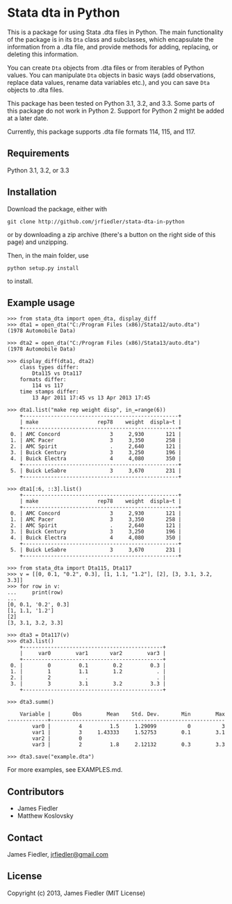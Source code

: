 Stata dta in Python
===================

This is a package for using Stata .dta files in Python. The main functionality of the package is in its `Dta` class and subclasses, which encapsulate the information from a .dta file, and provide methods for adding, replacing, or deleting this information. 

You can create `Dta` objects from .dta files or from iterables of Python values. You can manipulate `Dta` objects in basic ways (add observations, replace data values, rename data variables etc.), and you can save `Dta` objects to .dta files. 

This package has been tested on Python 3.1, 3.2, and 3.3. Some parts of this package do not work in Python 2. Support for Python 2 might be added at a later date.

Currently, this package supports .dta file formats 114, 115, and 117.


Requirements
------------

Python 3.1, 3.2, or 3.3


Installation
------------

Download the package, either with

    git clone http://github.com/jrfiedler/stata-dta-in-python

or by downloading a zip archive (there's a button on the right side of this page) and unzipping. 

Then, in the main folder, use

    python setup.py install

to install.


Example usage
-------------

    >>> from stata_dta import open_dta, display_diff
    >>> dta1 = open_dta("C:/Program Files (x86)/Stata12/auto.dta")
    (1978 Automobile Data)

    >>> dta2 = open_dta("C:/Program Files (x86)/Stata13/auto.dta")
    (1978 Automobile Data)

    >>> display_diff(dta1, dta2)
        class types differ:
            Dta115 vs Dta117
        formats differ:
            114 vs 117
        time stamps differ:
            13 Apr 2011 17:45 vs 13 Apr 2013 17:45

    >>> dta1.list("make rep weight disp", in_=range(6))
        +--------------------------------------------------+
        | make                   rep78    weight  displa~t |
        +--------------------------------------------------+
     0. | AMC Concord                3     2,930       121 |
     1. | AMC Pacer                  3     3,350       258 |
     2. | AMC Spirit                 .     2,640       121 |
     3. | Buick Century              3     3,250       196 |
     4. | Buick Electra              4     4,080       350 |
        +--------------------------------------------------+
     5. | Buick LeSabre              3     3,670       231 |
        +--------------------------------------------------+

    >>> dta1[:6, ::3].list()
        +--------------------------------------------------+
        | make                   rep78    weight  displa~t |
        +--------------------------------------------------+
     0. | AMC Concord                3     2,930       121 |
     1. | AMC Pacer                  3     3,350       258 |
     2. | AMC Spirit                 .     2,640       121 |
     3. | Buick Century              3     3,250       196 |
     4. | Buick Electra              4     4,080       350 |
        +--------------------------------------------------+
     5. | Buick LeSabre              3     3,670       231 |
        +--------------------------------------------------+

    >>> from stata_dta import Dta115, Dta117
    >>> v = [[0, 0.1, "0.2", 0.3], [1, 1.1, "1.2"], [2], [3, 3.1, 3.2, 3.3]]
    >>> for row in v:
    ...     print(row)
    ...
    [0, 0.1, '0.2', 0.3]
    [1, 1.1, '1.2']
    [2]
    [3, 3.1, 3.2, 3.3]
    
    >>> dta3 = Dta117(v)
    >>> dta3.list()
        +---------------------------------------------+
        |     var0        var1       var2        var3 |
        +---------------------------------------------+
     0. |        0         0.1        0.2         0.3 |
     1. |        1         1.1        1.2           . |
     2. |        2           .                      . |
     3. |        3         3.1        3.2         3.3 |
        +---------------------------------------------+
    
    >>> dta3.summ()
    
        Variable |       Obs        Mean    Std. Dev.       Min        Max
    -------------+--------------------------------------------------------
            var0 |         4         1.5     1.29099          0          3
            var1 |         3     1.43333     1.52753        0.1        3.1
            var2 |         0
            var3 |         2         1.8     2.12132        0.3        3.3
    
    >>> dta3.save("example.dta")

For more examples, see EXAMPLES.md.


Contributors
------------
- James Fiedler
- Matthew Koslovsky


Contact
-------
James Fiedler, jrfiedler@gmail.com


License
---------
Copyright (c) 2013, James Fiedler (MIT License)
